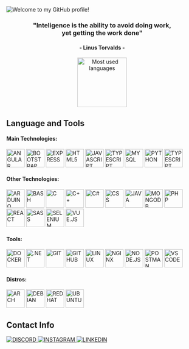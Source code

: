 <img src="https://readme-typing-svg.herokuapp.com?color=4493F8&size=35&center=true&vCenter=true&width=1000&lines=Welcome+to+my+GitHub+profile!" alt="Welcome to my GitHub profile!"/>

<h3 align="center">"Inteligence is the ability to avoid doing work,<br>yet getting the work done"</h3>
<h4 align="center">- Linus Torvalds -</h4>

<div align="center">
 <!-- <img height=130px align="center" title="My Stats" src="https://github-readme-stats.vercel.app/api?username=baka69420&theme=transparent&show_icons=true"/> -->
 <img height=130px align="center" title="Most used languages" src="https://github-readme-stats.vercel.app/api/top-langs/?username=baka69420&layout=compact&theme=transparent"/>
</div>

<h2>Language and Tools</h2>

<h4>Main Technologies:</h4>
<div>
  <img src="https://skillicons.dev/icons?i=angular" height=48px widht=48px title="ANGULAR"/>
  <img src="https://skillicons.dev/icons?i=bootstrap" height=48px widht=48px title="BOOTSTRAP"/>
  <img src="https://skillicons.dev/icons?i=express" height=48px widht=48px title="EXPRESS"/>
  <img src="https://skillicons.dev/icons?i=html" height=48px widht=48px title="HTML5"/>
  <img src="https://skillicons.dev/icons?i=js" height=48px widht=48px title="JAVASCRIPT"/>
  <img src="https://skillicons.dev/icons?i=materialui" height=48px widht=48px title="TYPESCRIPT"/>
  <img src="https://skillicons.dev/icons?i=mysql" height=48px widht=48px title="MYSQL"/>
  <img src="https://skillicons.dev/icons?i=py" height=48px widht=48px title="PYTHON"/>
  <img src="https://skillicons.dev/icons?i=ts" height=48px widht=48px title="TYPESCRIPT"/>
</div>

<h4>Other Technologies:</h4>
<div>
  <img src="https://skillicons.dev/icons?i=arduino" height=48px widht=48px title="ARDUINO"/>
  <img src="https://skillicons.dev/icons?i=bash" height=48px widht=48px title="BASH"/>
  <img src="https://skillicons.dev/icons?i=c" height=48px widht=48px title="C"/>
  <img src="https://skillicons.dev/icons?i=cpp" height=48px widht=48px title="C++"/>
  <img src="https://skillicons.dev/icons?i=cs" height=48px widht=48px title="C#"/>
  <img src="https://skillicons.dev/icons?i=css" height=48px widht=48px title="CSS"/>
  <img src="https://skillicons.dev/icons?i=java" height=48px widht=48px title="JAVA"/>
  <img src="https://skillicons.dev/icons?i=mongodb" height=48px widht=48px title="MONGODB"/>
  <img src="https://skillicons.dev/icons?i=php" height=48px widht=48px title="PHP"/>
  <img src="https://skillicons.dev/icons?i=react" height=48px widht=48px title="REACT"/>
  <img src="https://skillicons.dev/icons?i=sass" height=48px widht=48px title="SASS"/>
  <img src="https://skillicons.dev/icons?i=selenium" height=48px widht=48px title="SELENIUM"/>
  <img src="https://skillicons.dev/icons?i=vue" height=48px widht=48px title="VUE.JS"/>
</div>

<h4>Tools:</h4>
<div>
  <img src="https://skillicons.dev/icons?i=docker" height=48px widht=48px title="DOCKER"/>
  <img src="https://skillicons.dev/icons?i=dotnet" height=48px widht=48px title=".NET"/>
  <img src="https://skillicons.dev/icons?i=git" height=48px widht=48px title="GIT"/>
  <img src="https://skillicons.dev/icons?i=github" height=48px widht=48px title="GITHUB"/>
  <img src="https://skillicons.dev/icons?i=linux" height=48px widht=48px title="LINUX"/>
  <img src="https://skillicons.dev/icons?i=nginx" height=48px widht=48px title="NGINX"/>
  <img src="https://skillicons.dev/icons?i=nodejs" height=48px widht=48px title="NODE.JS"/>
  <img src="https://skillicons.dev/icons?i=postman" height=48px widht=48px title="POSTMAN"/>
  <img src="https://skillicons.dev/icons?i=vscode" height=48px widht=48px title="VS CODE"/>
</div>

<h4>Distros:</h4>
<div>
  <img src="https://skillicons.dev/icons?i=arch" height=48px widht=48px title="ARCH"/>
  <img src="https://skillicons.dev/icons?i=debian" height=48px widht=48px title="DEBIAN"/>
  <img src="https://skillicons.dev/icons?i=redhat" height=48px widht=48px title="REDHAT"/>
  <img src="https://skillicons.dev/icons?i=ubuntu" height=48px widht=48px title="UBUNTU"/>
</div>

<h2>Contact Info</h2>
<div>
  <a href="https://discord.com/users/386589525264302080" target="_blank"><img loading="lazy" src="https://img.shields.io/badge/Discord-5865F2?style=for-the-badge&logo=discord&logoColor=white" title="DISCORD" target="_blank"/>
  <a href="https://www.instagram.com/baka69420/" target="_blank"><img loading="lazy" src="https://img.shields.io/badge/Instagram-E4405F?style=for-the-badge&logo=instagram&logoColor=white" title="INSTAGRAM" target="_blank"/>
  <a href="https://www.linkedin.com/in/rafael-alvarado-b770411a3/" target="_blank"><img loading="lazy" src="https://img.shields.io/badge/LinkedIn-0077B5?style=for-the-badge&logo=linkedin&logoColor=white" title="LINKEDIN" target="_blank"/>
</div>
